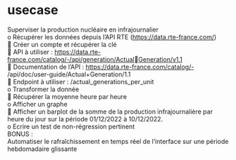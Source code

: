 # usecase
Superviser la production nucléaire en infrajournalier<br>
o Récupérer les données depuis l’API RTE (https://data.rte-france.com/) <br>
   Créer un compte et récupérer la clé <br>
   API à utiliser : https://data.rte-france.com/catalog/-/api/generation/ActualGeneration/v1.1 <br>
   Documentation de l’API : https://data.rte-france.com/catalog/-
  /api/doc/user-guide/Actual+Generation/1.1 <br>
   Endpoint à utiliser : /actual_generations_per_unit <br>
  o Transformer la donnée  <br>
   Récupérer la moyenne heure par heure <br>
  o Afficher un graphe <br>
   Afficher un barplot de la somme de la production infrajournalière par heure 
  du jour sur la période 01/12/2022 à 10/12/2022. <br>
  o Ecrire un test de non-régression pertinent <br>
BONUS : <br>
Automatiser le rafraîchissement en temps réel de l’interface sur une période hebdomadaire 
glissante <br>
